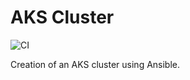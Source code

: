 # AKS Cluster

![CI](https://github.com/robbell/aks-cluster/actions)

Creation of an AKS cluster using Ansible.
